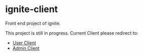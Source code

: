 # ignite-client
Front end project of ignite.

This project is still in progress. Current Client please redirect to:
- [User Client](https://github.com/go-ignite/ignite/tree/master/templates)
- [Admin Client](https://github.com/go-ignite/ignite-admin/tree/master/fe)
